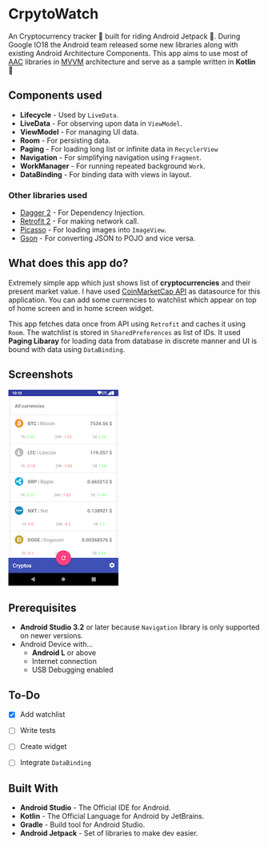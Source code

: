 # CrpytoWatch
An Cryptocurrency tracker :money_with_wings: built for riding Android Jetpack :rocket:. During Google IO18 the Android team released some new libraries along with existing Android Architecture Components. This app aims to use most of <u>AAC</u> libraries in <u>MVVM</u> architecture and serve as a sample written in **Kotlin** :muscle:



## Components used

- **Lifecycle** - Used by `LiveData`.
- **LiveData** - For observing upon data in `ViewModel`.
- **ViewModel** - For managing UI data.
- **Room** - For persisting data. 
- **Paging** - For loading long list or infinite data in `RecyclerView`
- **Navigation** - For simplifying navigation using `Fragment`.
- **WorkManager** - For running repeated background `Work`. 
- **DataBinding** - For binding data with views in layout. 



### Other libraries used

- [Dagger 2](https://github.com/google/dagger) - For Dependency Injection. 
- [Retrofit 2](https://github.com/square/retrofit) - For making network call. 
- [Picasso](https://github.com/square/picasso) - For loading images into `ImageView`. 
- [Gson](https://github.com/google/gson) - For converting JSON to POJO and vice versa. 



## What does this app do?

Extremely simple app which just shows list of **cryptocurrencies** and their present market value. I have used [CoinMarketCap API](https://coinmarketcap.com/api/) as datasource for this application. You can add some currencies to watchlist which appear on top of home screen and in home screen widget. 

This app fetches data once from API using `Retrofit` and caches it using `Room`. The watchlist is stored in `SharedPreferences` as list of IDs. It used **Paging Libaray** for loading data from database in discrete manner and UI is bound with data using `DataBinding`. 



## Screenshots

![Screenshot_1530655418](screenshots/Screenshot_1530655418.png)



## Prerequisites

- **Android Studio 3.2** or later because `Navigation` library is only supported on newer versions. 
- Android Device with...
  - **Android L** or above
  - Internet connection 
  - USB Debugging enabled



## To-Do

- [x] Add watchlist
- [ ] Write tests
- [ ] Create widget
- [ ] Integrate `DataBinding`



## Built With

- **Android Studio** - The Official IDE for Android. 
- **Kotlin** - The Official Language for Android by JetBrains. 
- **Gradle** - Build tool for Android Studio. 
- **Android Jetpack** - Set of libraries to make dev easier. 
